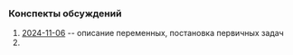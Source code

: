 ### Конспекты обсуждений  

1. [2024-11-06](./2024-11-06.md) -- описание переменных, постановка первичных задач
2. 
